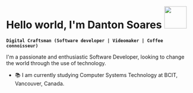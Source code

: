 <h1> Hello world, I'm Danton Soares <img src="https://media.tenor.com/I6d77-2LEsUAAAAi/puglie-pug-puglie.gif" height="60px"></h1>

**`Digital Craftsman (Software developer | Videomaker | Coffee connoisseur)`**

I'm a passionate and enthusiastic Software Developer, looking to change the world through the use of technology.

- 📚 I am currently studying Computer Systems Technology at BCIT, Vancouver, Canada.
<!--
**Danton1/Danton1** is a ✨ _special_ ✨ repository because its `README.md` (this file) appears on your GitHub profile.

Here are some ideas to get you started:

- 🔭 I’m currently working on ...
- 🌱 I’m currently learning ...
- 👯 I’m looking to collaborate on ...
- 🤔 I’m looking for help with ...
- 💬 Ask me about ...
- 📫 How to reach me: ...
- 😄 Pronouns: ...
- ⚡ Fun fact: ...
-->
